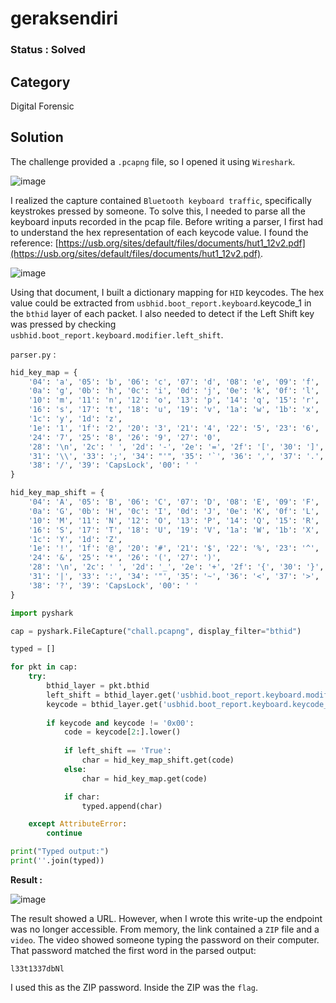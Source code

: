 # geraksendiri

### Status : Solved

## Category
Digital Forensic

## Solution
The challenge provided a `.pcapng` file, so I opened it using `Wireshark`.

![image](https://github.com/user-attachments/assets/d99c0b96-bffb-4031-8075-619800a0e7d2)

I realized the capture contained `Bluetooth keyboard traffic`, specifically keystrokes pressed by someone. To solve this, I needed to parse all the keyboard inputs recorded in the pcap file. Before writing a parser, I first had to understand the hex representation of each keycode value. I found the reference: [https://usb.org/sites/default/files/documents/hut1_12v2.pdf](https://usb.org/sites/default/files/documents/hut1_12v2.pdf).

![image](https://github.com/user-attachments/assets/d30fc8fb-9e17-4b99-b2a3-2f43009a7c4b)

Using that document, I built a dictionary mapping for `HID` keycodes. The hex value could be extracted from `usbhid.boot_report.keyboard`.keycode_1 in the `bthid` layer of each packet. I also needed to detect if the Left Shift key was pressed by checking `usbhid.boot_report.keyboard.modifier.left_shift`.

`parser.py` :
```python
hid_key_map = {
    '04': 'a', '05': 'b', '06': 'c', '07': 'd', '08': 'e', '09': 'f',
    '0a': 'g', '0b': 'h', '0c': 'i', '0d': 'j', '0e': 'k', '0f': 'l',
    '10': 'm', '11': 'n', '12': 'o', '13': 'p', '14': 'q', '15': 'r',
    '16': 's', '17': 't', '18': 'u', '19': 'v', '1a': 'w', '1b': 'x',
    '1c': 'y', '1d': 'z',
    '1e': '1', '1f': '2', '20': '3', '21': '4', '22': '5', '23': '6',
    '24': '7', '25': '8', '26': '9', '27': '0',
    '28': '\n', '2c': ' ', '2d': '-', '2e': '=', '2f': '[', '30': ']',
    '31': '\\', '33': ';', '34': "'", '35': '`', '36': ',', '37': '.',
    '38': '/', '39': 'CapsLock', '00': ' '
}

hid_key_map_shift = {
    '04': 'A', '05': 'B', '06': 'C', '07': 'D', '08': 'E', '09': 'F',
    '0a': 'G', '0b': 'H', '0c': 'I', '0d': 'J', '0e': 'K', '0f': 'L',
    '10': 'M', '11': 'N', '12': 'O', '13': 'P', '14': 'Q', '15': 'R',
    '16': 'S', '17': 'T', '18': 'U', '19': 'V', '1a': 'W', '1b': 'X',
    '1c': 'Y', '1d': 'Z',
    '1e': '!', '1f': '@', '20': '#', '21': '$', '22': '%', '23': '^',
    '24': '&', '25': '*', '26': '(', '27': ')',
    '28': '\n', '2c': ' ', '2d': '_', '2e': '+', '2f': '{', '30': '}',
    '31': '|', '33': ':', '34': '"', '35': '~', '36': '<', '37': '>',
    '38': '?', '39': 'CapsLock', '00': ' '
}

import pyshark

cap = pyshark.FileCapture("chall.pcapng", display_filter="bthid")

typed = []

for pkt in cap:
    try:
        bthid_layer = pkt.bthid
        left_shift = bthid_layer.get('usbhid.boot_report.keyboard.modifier.left_shift')
        keycode = bthid_layer.get('usbhid.boot_report.keyboard.keycode_1')
        
        if keycode and keycode != '0x00':
            code = keycode[2:].lower()
            
            if left_shift == 'True':
                char = hid_key_map_shift.get(code)
            else:
                char = hid_key_map.get(code)

            if char:
                typed.append(char)

    except AttributeError:
        continue

print("Typed output:")
print(''.join(typed))

```

**Result :**

![image](https://github.com/user-attachments/assets/394dc02f-ede4-45d7-9da5-6f2c335205ec)

The result showed a URL. However, when I wrote this write-up the endpoint was no longer accessible. From memory, the link contained a `ZIP` file and a `video`. The video showed someone typing the password on their computer. That password matched the first word in the parsed output: 
```
l33t1337dbNl
```
I used this as the ZIP password. Inside the ZIP was the `flag`.